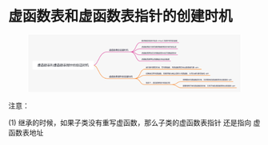 # 虚函数表和虚函数表指针的创建时机

<figure><img src="../../.gitbook/assets/虚函数表和虚函数表指针（vptr）的创建时机.png" alt=""><figcaption></figcaption></figure>



注意：

(1) 继承的时候，如果子类没有重写虚函数，那么子类的虚函数表指针 还是指向 虚函数表地址
